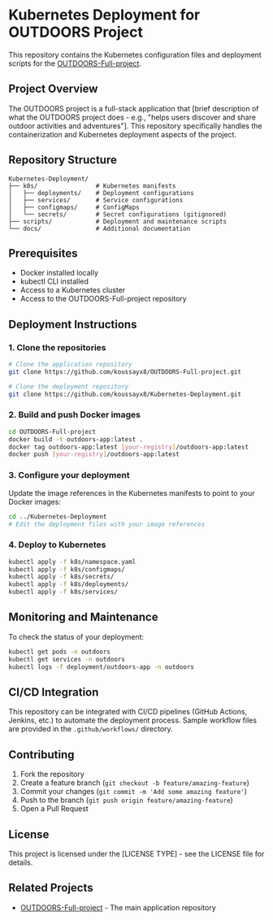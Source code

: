 # Kubernetes Deployment for OUTDOORS Project

This repository contains the Kubernetes configuration files and deployment scripts for the [OUTDOORS-Full-project](https://github.com/koussayx8/OUTDOORS-Full-project).

## Project Overview

The OUTDOORS project is a full-stack application that [brief description of what the OUTDOORS project does - e.g., "helps users discover and share outdoor activities and adventures"]. This repository specifically handles the containerization and Kubernetes deployment aspects of the project.

## Repository Structure

```
Kubernetes-Deployment/
├── k8s/                # Kubernetes manifests
│   ├── deployments/    # Deployment configurations
│   ├── services/       # Service configurations
│   ├── configmaps/     # ConfigMaps
│   └── secrets/        # Secret configurations (gitignored)
├── scripts/            # Deployment and maintenance scripts
└── docs/               # Additional documentation
```

## Prerequisites

- Docker installed locally
- kubectl CLI installed
- Access to a Kubernetes cluster
- Access to the OUTDOORS-Full-project repository

## Deployment Instructions

### 1. Clone the repositories

```bash
# Clone the application repository
git clone https://github.com/koussayx8/OUTDOORS-Full-project.git

# Clone the deployment repository
git clone https://github.com/koussayx8/Kubernetes-Deployment.git
```

### 2. Build and push Docker images

```bash
cd OUTDOORS-Full-project
docker build -t outdoors-app:latest .
docker tag outdoors-app:latest [your-registry]/outdoors-app:latest
docker push [your-registry]/outdoors-app:latest
```

### 3. Configure your deployment

Update the image references in the Kubernetes manifests to point to your Docker images:

```bash
cd ../Kubernetes-Deployment
# Edit the deployment files with your image references
```

### 4. Deploy to Kubernetes

```bash
kubectl apply -f k8s/namespace.yaml
kubectl apply -f k8s/configmaps/
kubectl apply -f k8s/secrets/
kubectl apply -f k8s/deployments/
kubectl apply -f k8s/services/
```

## Monitoring and Maintenance

To check the status of your deployment:

```bash
kubectl get pods -n outdoors
kubectl get services -n outdoors
kubectl logs -f deployment/outdoors-app -n outdoors
```

## CI/CD Integration

This repository can be integrated with CI/CD pipelines (GitHub Actions, Jenkins, etc.) to automate the deployment process. Sample workflow files are provided in the `.github/workflows/` directory.

## Contributing

1. Fork the repository
2. Create a feature branch (`git checkout -b feature/amazing-feature`)
3. Commit your changes (`git commit -m 'Add some amazing feature'`)
4. Push to the branch (`git push origin feature/amazing-feature`)
5. Open a Pull Request

## License

This project is licensed under the [LICENSE TYPE] - see the LICENSE file for details.

## Related Projects

- [OUTDOORS-Full-project](https://github.com/koussayx8/OUTDOORS-Full-project) - The main application repository

